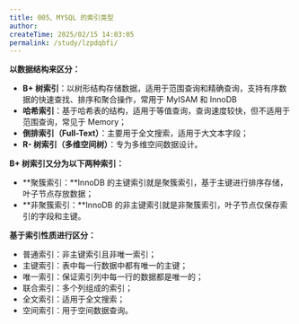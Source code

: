 ```yaml
---
title: 005、MYSQL 的索引类型
author:
createTime: 2025/02/15 14:03:05
permalink: /study/lzpdqbfi/
---
```


**以数据结构来区分：**

- **B+ 树索引**：以树形结构存储数据，适用于范围查询和精确查询，支持有序数据的快速查找、排序和聚合操作，常用于 MyISAM 和 InnoDB
- **哈希索引**：基于哈希表的结构，适用于等值查询，查询速度较快，但不适用于范围查询，常见于 Memory；
- **倒排索引（Full-Text）**：主要用于全文搜索，适用于大文本字段；
- **R- 树索引（多维空间树）**：专为多维空间数据设计。

**B+ 树索引又分为以下两种索引：**

- **聚簇索引：**InnoDB 的主键索引就是聚簇索引，基于主键进行排序存储，叶子节点存放数据；
- **非聚簇索引：**InnoDB 的非主键索引就是非聚簇索引，叶子节点仅保存索引的字段和主键。

**基于索引性质进行区分：**

- 普通索引：非主键索引且非唯一索引；
- 主键索引：表中每一行数据中都有唯一的主键；
- 唯一索引：保证索引列中每一行的数据都是唯一的；
- 联合索引：多个列组成的索引；
- 全文索引：适用于全文搜索；
- 空间索引：用于空间数据查询。

